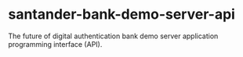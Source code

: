 # santander-bank-demo-server-api
The future of digital authentication bank demo server application programming interface (API).
